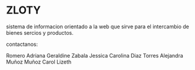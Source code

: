 # ZLOTY 

sistema de informacion orientado a la web que sirve para el intercambio de bienes sercios y productos.


contactanos:

Romero Adriana Geraldine
Zabala Jessica Carolina
Diaz Torres Alejandra
Muñoz Muñoz Carol Lizeth


